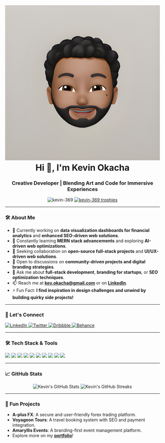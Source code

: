 <h1 align="center">
  <img src="https://raw.githubusercontent.com/kevin-369/kevin-369/95957ab03bfe2ebeca6850cc0a15621113e150fb/replicate-prediction-v78486h5fhrgc0ckcmyszp7xwm.png" alt="Kevin's Header" />
  <br>Hi 👋, I'm Kevin Okacha
</h1>
<h3 align="center">Creative Developer | Blending Art and Code for Immersive Experiences</h3>

<p align="center">
  <img src="https://komarev.com/ghpvc/?username=kevin-369&label=Profile%20views&color=blueviolet&style=flat-square" alt="kevin-369" />
  <a href="https://github.com/ryo-ma/github-profile-trophy">
    <img src="https://github-profile-trophy.vercel.app/?username=kevin-369&theme=onedark" alt="kevin-369 trophies" />
  </a>
</p>

---

### 🛠️ About Me
- 🔭 Currently working on **data visualization dashboards for financial analytics** and **enhanced SEO-driven web solutions**.
- 🌱 Constantly learning **MERN stack advancements** and exploring **AI-driven web optimizations**.
- 👯 Seeking collaboration on **open-source full-stack projects** and **UI/UX-driven web solutions**.
- 🤝 Open to discussions on **community-driven projects and digital branding strategies**.
- 💬 Ask me about **full-stack development**, **branding for startups**, or **SEO optimization techniques**.
- 📫 Reach me at **[kev.okacha@gmail.com](mailto:kev.okacha@gmail.com)** or on **[LinkedIn](https://linkedin.com/in/kevin-okacha)**.
- ⚡ Fun Fact: **I find inspiration in design challenges and unwind by building quirky side projects!**

---

### 🔗 Let's Connect
<p align="left">
  <a href="https://linkedin.com/in/kevin-okacha" target="_blank">
    <img src="https://img.shields.io/badge/-LinkedIn-blue?style=for-the-badge&logo=linkedin" alt="LinkedIn"/>
  </a>
  <a href="https://twitter.com/theprojec_t2" target="_blank">
    <img src="https://img.shields.io/badge/-Twitter-lightblue?style=for-the-badge&logo=twitter" alt="Twitter"/>
  </a>
  <a href="https://dribbble.com/kevin_okacha" target="_blank">
    <img src="https://img.shields.io/badge/-Dribbble-pink?style=for-the-badge&logo=dribbble" alt="Dribbble"/>
  </a>
  <a href="https://www.behance.net/theprojec_t" target="_blank">
    <img src="https://img.shields.io/badge/-Behance-blue?style=for-the-badge&logo=behance" alt="Behance"/>
  </a>
</p>

---

### 🛠️ Tech Stack & Tools
<p align="left">
  <img src="https://img.shields.io/badge/-HTML5-orange?style=for-the-badge&logo=html5&logoColor=white" />
  <img src="https://img.shields.io/badge/-CSS3-blue?style=for-the-badge&logo=css3&logoColor=white" />
  <img src="https://img.shields.io/badge/-JavaScript-yellow?style=for-the-badge&logo=javascript&logoColor=white" />
  <img src="https://img.shields.io/badge/-React-blue?style=for-the-badge&logo=react&logoColor=white" />
  <img src="https://img.shields.io/badge/-Node.js-green?style=for-the-badge&logo=node.js&logoColor=white" />
  <img src="https://img.shields.io/badge/-Express.js-black?style=for-the-badge&logo=express&logoColor=white" />
  <img src="https://img.shields.io/badge/-MongoDB-darkgreen?style=for-the-badge&logo=mongodb&logoColor=white" />
  <img src="https://img.shields.io/badge/-Adobe%20XD-purple?style=for-the-badge&logo=adobe-xd&logoColor=white" />
  <img src="https://img.shields.io/badge/-Photoshop-blue?style=for-the-badge&logo=adobe-photoshop&logoColor=white" />
  <img src="https://img.shields.io/badge/-Git-red?style=for-the-badge&logo=git&logoColor=white" />
</p>

---

### 📈 GitHub Stats
<p align="center">
  <img src="https://github-readme-stats.vercel.app/api?username=kevin-369&show_icons=true&theme=radical" alt="Kevin's GitHub Stats" />
  <img src="https://github-readme-streak-stats.herokuapp.com/?user=kevin-369&theme=radical" alt="Kevin's GitHub Streaks" />
</p>

---

### 🚀 Fun Projects
- **A-plus FX**: A secure and user-friendly forex trading platform.
- **Voyageon Tours**: A travel booking system with SEO and payment integration.
- **Amaryllis Events**: A branding-first event management platform.
- Explore more on my **[portfolio](https://kevinokacha.com)**!
